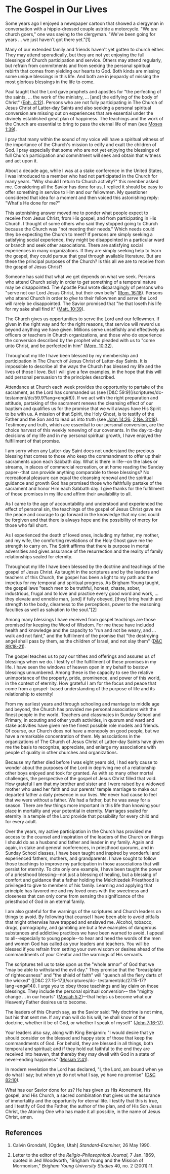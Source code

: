 # The Gospel in Our Lives

Some years ago I enjoyed a newspaper cartoon that showed a clergyman in
conversation with a hippie-dressed couple astride a motorcycle. "We _are_
church goers," one was saying to the clergyman. "We've been going for years ...
we just haven't got there yet."[1]

Many of our extended family and friends haven't yet gotten to church either.
They may attend sporadically, but they are not yet enjoying the full blessings
of Church participation and service. Others may attend regularly, but refrain
from commitments and from seeking the personal spiritual rebirth that comes
from yielding our hearts to God. Both kinds are missing some unique blessings
in this life. And both are in jeopardy of missing the most glorious blessings
in the life to come.

Paul taught that the Lord gave prophets and apostles for "the perfecting of
the saints, ... the work of the ministry, ... [and] the edifying of the body of
Christ" ([Eph. 4:12](/scriptures/nt/eph/4.12?lang=eng#11)). Persons who are
not fully participating in The Church of Jesus Christ of Latter-day Saints and
also seeking a personal spiritual conversion are missing out on experiences
that are essential under the divinely established great plan of happiness. The
teachings and the work of the Church are essential to bring to pass the
eternal life of man (see [Moses
1:39](/scriptures/pgp/moses/1.39?lang=eng#38)).

I pray that many within the sound of my voice will have a spiritual witness of
the importance of the Church's mission to edify and exalt the children of God.
I pray especially that some who are not yet enjoying the blessings of full
Church participation and commitment will seek and obtain that witness and act
upon it.

About a decade ago, while I was at a stake conference in the United States, I
was introduced to a member who had not participated in the Church for many
years. "Why should I return to Church activity?" this member asked me.
Considering all the Savior has done for us, I replied it should be easy to
offer something in service to Him and our fellowmen. My questioner considered
that idea for a moment and then voiced this astonishing reply: "What's He done
for me?"

This astonishing answer moved me to ponder what people expect to receive from
Jesus Christ, from His gospel, and from participating in His Church. I thought
of some others who said they stopped going to Church because the Church was
"not meeting their needs." Which needs could they be expecting the Church to
meet? If persons are simply seeking a satisfying social experience, they might
be disappointed in a particular ward or branch and seek other associations.
There are satisfying social experiences in many organizations. If they are
simply seeking help to learn the gospel, they could pursue that goal through
available literature. But are these the principal purposes of the Church? Is
this all we are to receive from the gospel of Jesus Christ?

Someone has said that what we get depends on what we seek. Persons who attend
Church solely in order to _get_ something of a temporal nature may be
disappointed. The Apostle Paul wrote disparagingly of persons who "serve not
our Lord Jesus Christ, but their own belly" ([Rom.
16:18](/scriptures/nt/rom/16.18?lang=eng#17)). Persons who attend Church in
order to _give_ to their fellowmen and _serve_ the Lord will rarely be
disappointed. The Savior promised that "he that loseth his life for my sake
shall find it" ([Matt. 10:39](/scriptures/nt/matt/10.39?lang=eng#38)).

The Church gives us opportunities to serve the Lord and our fellowmen. If
given in the right way and for the right reasons, that service will reward us
beyond anything we have given. Millions serve unselfishly and effectively as
officers or teachers in Church organizations, and those who do experience the
conversion described by the prophet who pleaded with us to "come unto Christ,
and be perfected in him" ([Moro.
10:32](/scriptures/bofm/moro/10.32?lang=eng#31)).

Throughout my life I have been blessed by my membership and participation in
The Church of Jesus Christ of Latter-day Saints. It is impossible to describe
all the ways the Church has blessed my life and the lives of those I love. But
I will give a few examples, in the hope that this will add personal persuasion
to the principles described.

Attendance at Church each week provides the opportunity to partake of the
sacrament, as the Lord has commanded us (see [D&amp;C 59:9](/scriptures/dc-
testament/dc/59.9?lang=eng#8)). If we act with the right preparation and
attitude, partaking of the sacrament renews the cleansing effect of our
baptism and qualifies us for the promise that we will always have His Spirit
to be with us. A mission of that Spirit, the Holy Ghost, is to testify of the
Father and the Son and to lead us into truth (see [John
14:26](/scriptures/nt/john/14.26?lang=eng#25); [2 Ne.
31:18](/scriptures/bofm/2-ne/31.18?lang=eng#17)). Testimony and truth, which
are essential to our personal conversion, are the choice harvest of this
weekly renewing of our covenants. In the day-to-day decisions of my life and
in my personal spiritual growth, I have enjoyed the fulfillment of that
promise.

I am sorry when any Latter-day Saint does not understand the precious blessing
that comes to those who keep the commandment to offer up their sacraments upon
each Sabbath day. What is there in life--on the lakes or streams, in places of
commercial recreation, or at home reading the Sunday paper--that can provide
anything comparable to these blessings? No recreational pleasure can equal the
cleansing renewal and the spiritual guidance and growth God has promised those
who faithfully partake of the sacrament and honor Him each Sabbath day. I give
thanks for the fulfillment of those promises in my life and affirm their
availability to all.

As I came to the age of accountability and understood and experienced the
effect of personal sin, the teachings of the gospel of Jesus Christ gave me
the peace and courage to go forward in the knowledge that my sins could be
forgiven and that there is always hope and the possibility of mercy for those
who fall short.

As I experienced the death of loved ones, including my father, my mother, and
my wife, the comforting revelations of the Holy Ghost gave me the strength to
carry on. The Spirit affirms that there is purpose in mortal adversities and
gives assurance of the resurrection and the reality of family relationships
sealed for eternity.

Throughout my life I have been blessed by the doctrine and teachings of the
gospel of Jesus Christ. As taught in the scriptures and by the leaders and
teachers of this Church, the gospel has been a light to my path and the
impetus for my temporal and spiritual progress. As Brigham Young taught, the
gospel laws "teach men to be truthful, honest, chaste, sober, industrious,
frugal and to love and practice every good word and work, ... they elevate and
ennoble man, [and] if fully obeyed, [they] bring health and strength to the
body, clearness to the perceptions, power to the reasoning faculties as well
as salvation to the soul."[2]

Among many blessings I have received from gospel teachings are those promised
for keeping the Word of Wisdom. For me these have included health and
knowledge and the capacity to "run and not be weary, and ... walk and not
faint," and the fulfillment of the promise that "the destroying angel shall
pass by them, as the children of Israel, and not slay them" ([D&amp;C
89:18-21](/scriptures/dc-testament/dc/89.18-21?lang=eng#17)).

The gospel teaches us to pay our tithes and offerings and assures us of
blessings when we do. I testify of the fulfillment of these promises in my
life. I have seen the windows of heaven open in my behalf to bestow blessings
unnumbered. Among these is the capacity to see the relative unimportance of
the property, pride, prominence, and power of this world, in the context of
eternity. How grateful I am for the focus and peace that come from a gospel-
based understanding of the purpose of life and its relationship to eternity!

From my earliest years and through schooling and marriage to middle age and
beyond, the Church has provided me personal associations with the finest
people in the world. Teachers and classmates in Sunday School and Primary, in
scouting and other youth activities, in quorum and ward and stake activities
have given me the finest possible role models and friends. Of course, our
Church does not have a monopoly on good people, but we have a remarkable
concentration of them. My associations in the organizations of The Church of
Jesus Christ of Latter-day Saints have given me the basis to recognize,
appreciate, and enlarge my associations with people of quality in other
churches and organizations.

Because my father died before I was eight years old, I had early cause to
wonder about the purposes of the Lord in depriving me of a relationship other
boys enjoyed and took for granted. As with so many other mortal challenges,
the perspective of the gospel of Jesus Christ filled that void. How grateful I
am that my brother and sister and I were raised by a widowed mother who used
her faith and our parents' temple marriage to make our departed father a daily
presence in our lives. We never had cause to feel that we were without a
father. We had a father, but he was away for a season. There are few things
more important in this life than knowing your place in mortality and your
potential in eternity. Marriages sealed for eternity in a temple of the Lord
provide that possibility for every child and for every adult.

Over the years, my active participation in the Church has provided me access
to the counsel and inspiration of the leaders of the Church on things I should
do as a husband and father and leader in my family. Again and again, in stake
and general conferences, in priesthood quorums, and in Sunday School classes,
I have been taught and inspired by wonderful and experienced fathers, mothers,
and grandparents. I have sought to follow those teachings to improve my
participation in those associations that will persist for eternity. To cite
only one example, I have been taught the power of a priesthood blessing--not
just a blessing of healing, but a blessing of comfort and guidance that a
father holding the Melchizedek Priesthood is privileged to give to members of
his family. Learning and applying that principle has favored me and my loved
ones with the sweetness and closeness that can only come from sensing the
significance of the priesthood of God in an eternal family.

I am also grateful for the warnings of the scriptures and Church leaders on
things to avoid. By following that counsel I have been able to avoid pitfalls
that might otherwise have trapped and enslaved me. Alcohol, tobacco, drugs,
pornography, and gambling are but a few examples of dangerous substances and
addictive practices we have been warned to avoid. I appeal to all--especially
to young people--to hear and heed the words of the men and women God has
called as your leaders and teachers. You will be blessed if you refrain from
setting your own wisdom or desires ahead of the commandments of your Creator
and the warnings of His servants.

The scriptures tell us to take upon us the "whole armor" of God that we "may
be able to withstand the evil day." They promise that the "breastplate of
righteousness" and "the shield of faith" will "quench all the fiery darts of
the wicked" ([D&amp;C 27:15-17](/scriptures/dc-
testament/dc/27.15-17?lang=eng#14)). I urge you to obey those teachings and
lay claim on those blessings. They include the personal spiritual conversion--
the "mighty change ... in our hearts" ([Mosiah
5:2](/scriptures/bofm/mosiah/5.2?lang=eng#1))--that helps us become what our
Heavenly Father desires us to become.

The leaders of this Church say, as the Savior said: "My doctrine is not mine,
but his that sent me. If any man will do his will, he shall know of the
doctrine, whether it be of God, or whether I speak of myself" ([John
7:16-17](/scriptures/nt/john/7.16-17?lang=eng#15)).

Your leaders also say, along with King Benjamin: "I would desire that ye
should consider on the blessed and happy state of those that keep the
commandments of God. For behold, they are blessed in all things, both temporal
and spiritual; and if they hold out faithful to the end they are received into
heaven, that thereby they may dwell with God in a state of never-ending
happiness" ([Mosiah 2:41](/scriptures/bofm/mosiah/2.41?lang=eng#40)).

In modern revelation the Lord has declared, "I, the Lord, am bound when ye do
what I say; but when ye do not what I say, ye have no promise" ([D&amp;C
82:10](/scriptures/dc-testament/dc/82.10?lang=eng#9)).

What has our Savior done for us? He has given us His Atonement, His gospel,
and His Church, a sacred combination that gives us the assurance of
immortality and the opportunity for eternal life. I testify that this is true,
and I testify of God the Father, the author of the plan, and of His Son Jesus
Christ, the Atoning One who has made it all possible, in the name of Jesus
Christ, amen.

## References

  1. Calvin Grondahl, [Ogden, Utah] _Standard-Examiner,_ 26 May 1990.

  2. Letter to the editor of the _Religio-Philosophical Journal,_ 7 Jan. 1869, quoted in Jed Woodworth, "Brigham Young and the Mission of Mormonism," _Brigham Young University Studies_ 40, no. 2 (2001):11.


